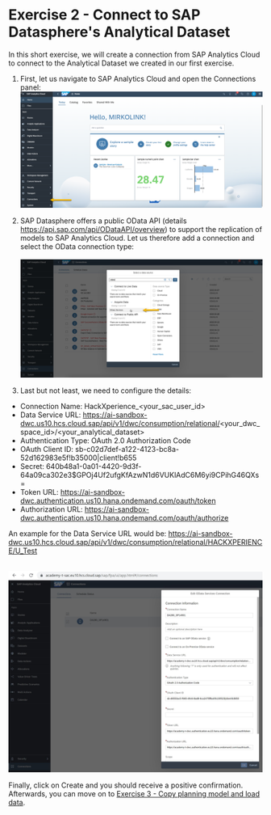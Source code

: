 # Exercise 2 - Connect to SAP Datasphere's Analytical Dataset

In this short exercise, we will create a connection from SAP Analytics Cloud to connect to the Analytical Dataset we created in our first exercise.

1. First, let us navigate to SAP Analytics Cloud and open the Connections panel: 
<br>![](/exercises/2_Connect_to_DWC/images/01_Connections.png)

2. SAP Datasphere offers a public OData API (details https://api.sap.com/api/ODataAPI/overview) to support the replication of models to SAP Analytics Cloud. Let us therefore add a connection and select the OData connection type:  
<br>![](/exercises/2_Connect_to_DWC/images/02_OData.png)

3. Last but not least, we need to configure the details:

- Connection Name: HackXperience_<your_sac_user_id>
- Data Service URL: https://ai-sandbox-dwc.us10.hcs.cloud.sap/api/v1/dwc/consumption/relational/<your_dwc_space_id>/<your_analytical_dataset> 
- Authentication Type: OAuth 2.0 Authorization Code
- OAuth Client ID: sb-c02d7def-a122-4123-bc8a-52d162983e5f!b35000|client!b655
- Secret: 640b48a1-0a01-4420-9d3f-64a09ca302e3$GPOj4Uf2ufgKfAzwN1d6VUKlAdC6M6yi9CPihG46QXs=
- Token URL: https://ai-sandbox-dwc.authentication.us10.hana.ondemand.com/oauth/token 
- Authorization URL: https://ai-sandbox-dwc.authentication.us10.hana.ondemand.com/oauth/authorize

An example for the Data Service URL would be: https://ai-sandbox-dwc.us10.hcs.cloud.sap/api/v1/dwc/consumption/relational/HACKXPERIENCE/U_Test  

<br>![](/exercises/2_Connect_to_DWC/images/03_Configuration.JPG)

Finally, click on Create and you should receive a positive confirmation. Afterwards, you can move on to [Exercise 3 - Copy planning model and load data](/exercises/3_Copy_Model_and_Import_Data/).
